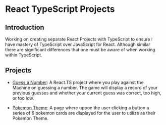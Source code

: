 # React TypeScript Projects

## Introduction

Working on creating separate React Projects with TypeScript to ensure I have mastery of TypeScript over JavaScript for React. Although similar there are significant differences that one must be aware of when working within TypeScript.

## Projects

- [Guess a Number](./guessANumber): A React.TS project where you play against the Machine on guessing a number. The game will display a record of your previous guesses and whether your current guess was correct, too high, or too low.

- [Pokemon Theme](./react-pokemon): A page where uppon the user clicking a button a series of 6 pokemon cards are displayed for the user to utilize as their Pokemon Theme.

